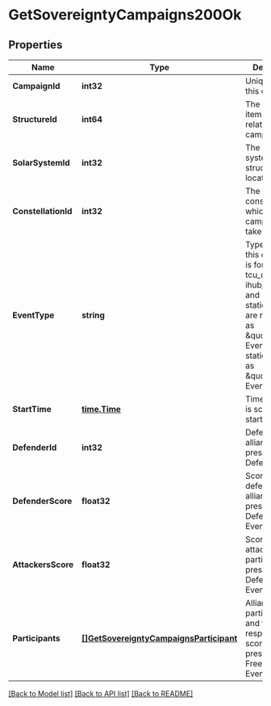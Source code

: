 # GetSovereigntyCampaigns200Ok

## Properties
Name | Type | Description | Notes
------------ | ------------- | ------------- | -------------
**CampaignId** | **int32** | Unique ID for this campaign. | [default to null]
**StructureId** | **int64** | The structure item ID that is related to this campaign.  | [default to null]
**SolarSystemId** | **int32** | The solar system the structure is located in.  | [default to null]
**ConstellationId** | **int32** | The constellation in which the campaign will take place.  | [default to null]
**EventType** | **string** | Type of event this campaign is for. tcu_defense, ihub_defense and station_defense are referred to as \&quot;Defense Events\&quot;, station_freeport as \&quot;Freeport Events\&quot;.  | [default to null]
**StartTime** | [**time.Time**](time.Time.md) | Time the event is scheduled to start.  | [default to null]
**DefenderId** | **int32** | Defending alliance, only present in Defense Events  | [optional] [default to null]
**DefenderScore** | **float32** | Score for the defending alliance, only present in Defense Events.  | [optional] [default to null]
**AttackersScore** | **float32** | Score for all attacking parties, only present in Defense Events.  | [optional] [default to null]
**Participants** | [**[]GetSovereigntyCampaignsParticipant**](get_sovereignty_campaigns_participant.md) | Alliance participating and their respective scores, only present in Freeport Events.  | [optional] [default to null]

[[Back to Model list]](../README.md#documentation-for-models) [[Back to API list]](../README.md#documentation-for-api-endpoints) [[Back to README]](../README.md)



